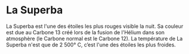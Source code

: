 # La Superba

La Superba est l'une des étoiles les plus rouges visible la nuit. Sa couleur est
due au Carbone 13 créé lors de la fusion de l'Hélium dans son atmosphère (le
Carbone normal est le Carbone 12). La température de La Superba n'est que de 2
500° C, c’est l'une des étoiles les plus froides.
